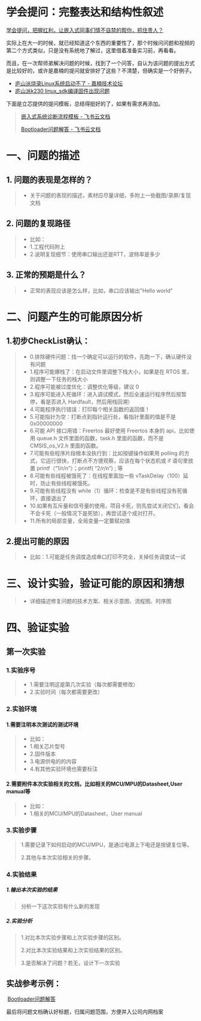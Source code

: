 # **学会提问：完整表达和结构性叙述**

[学会提问，把握红利，让嵌入式同事们情不自禁的帮你，抓住贵人？](https://www.bilibili.com/video/BV1bUrDYqE4K/?spm_id_from=333.337.search-card.all.click&vd_source=ecc99d78ae961113010161a48a475a35)

实际上在大一的时候，就已经知道这个东西的重要性了，那个时候问问题和视频的第二个方式类似，只是没有系统地了解过，这里借着准备实习前，再看看。

而且，在一次帮师弟解决问题的时候，找到了一个问答，自认为该问题的提出方式是比较好的，或许是嘉楠的提问就安排好了这些？不清楚，但确实是一个好例子。

- [庐山派烧录Linux系统启动不了 - 嘉楠技术论坛](https://developer.canaan-creative.com/answer/questions/10010000000003379)
- [庐山派k230 linux_sdk编译固件出现问题](https://developer.canaan-creative.com/answer/questions/10010000000003282)





下面是立芯提供的提问模板，总结得挺好的了，如果有需求再添加。

> [‌‍‬‬‬⁠‌‍‍‍‬‍‬‍‬‌﻿⁠⁠嵌入式系统诊断流程模板 - 飞书云文档](https://twd6onxsxva.feishu.cn/docx/RjnOdcZ3FoxcQIxEJYpceaTjnxg)
>
> [‌‬‬﻿‬‍⁠‌‬‍‍⁠‍‍‍⁠‌‌⁠⁠‌Bootloader问题解答 - 飞书云文档](https://twd6onxsxva.feishu.cn/docx/WdMXd1KXGoHGb2xR1sCc2Q7Wned)



# 一、问题的描述

## 1. 问题的表现是怎样的？

> - 关于问题的表现的描述，素材应尽量详细，多附上一些截图/录屏/复现文档

## 2. 问题的复现路径

> - 比如：
> - 1.工程代码附上
> - 2.说明复现细节：使用串口输出还是RTT，波特率是多少

## 3. 正常的预期是什么？

> - 正常的表现应该是怎么样，比如，串口应该输出"Hello world"

# 二、问题产生的可能原因分析

## 1.初步CheckList确认：

> - 0.排除硬件问题：找一个确定可以运行的软件，先跑一下，确认硬件没有问题
> - 1.程序可能爆栈了：在启动文件里调整下栈大小，如果是在 RTOS 里，则调整一下任务的栈大小
> - 2.程序可能被过度优化：调整优化等级，建议 0
> - 3.程序可能进入死循环：进入调试模式，然后全速运行程序然后按暂停，看是否进入 Hardfault，然后用栈回溯）
> - 4.可能程序执行错误：打印每个相关函数的返回值！
> - 5.可能指针为空：打断点到指针运行处，看指针里面的值是不是 0x00000000
> - 6.可能 API 接口用错：Freertos 最好使用 Freertos 本身的 api，比如使用 queue.h 文件里面的函数，task.h 里面的函数，而不是 CMSIS_os_V2.h 里面的函数。
> - 7.可能有些程序片段根本没执行到：比如按键操作如果用 polling 的方式，它运行很快，打断点不方便观察，应该在每个状态机或 if 语句里放置 printf（“1/r/n”）；printf( “2/r/n”) ; 等
> - 8.可能有些线程被饿死了：在线程里面加一些 vTaskDelay（100）延时，防止有些线程被饿死。
> - 9.可能有些线程没有 while（1）循环：检查是不是有些线程没有死循环，直接退出了
> - 10.如果有互斥量和信号量的使用，项目卡死，则先尝试关闭它们，看会不会卡死（一般情况下是死锁），再尝试逐个成对打开。
> - 11.所有的局部变量，全局变量一定要赋初值

## 2.提出可能的原因

> - 比如：1.可能是任务调度造成串口打印不完全，关掉任务调度试一试

# 三、设计实验，验证可能的原因和猜想

> - 详细描述修复问题的技术方案、相关示意图、流程图、时序图

# 四、验证实验

## 第一次实验

### 1.实验序号

> - 1.需要注明这是第几次实验（每次都需要修改）
> - 2.实验时间（每次都需要更改）

 

### 2.实验环境

#### 1.需要注明本次测试的测试环境

> - 比如：
> - 1.相关芯片型号
> - 2.固件版本
> - 3.电源供电的的内容
> - 4.有其他实验环境也需要标注

#### 2.需要附件本次实验相关的文档，比如相关的MCU/MPU的Datasheet,User manual等

> -  比如：
> - 1.相关的MCU/MPU的Datasheet，User manual

### 3.实验步骤

> 1.需要记录下如何启动的MCU/MPU，是通过电源上下电还是按键复位等。
>
> 2.其他与本次实验相关的步骤。

 

### 4.实验结果

##### 1.输出本次实验的结果

> 分析一下这次实验有什么新的发现

##### 2.实验分析

> 1.对比本次实验步骤和上次实验步骤的区别。
>
> 2.对比本次实验结果和上次实验结果的区别。
>
> 3.是否解决了问题？若无，设计下一次实验

## 实战参考示例：

 [Bootloader问题解答](https://twd6onxsxva.feishu.cn/docx/WdMXd1KXGoHGb2xR1sCc2Q7Wned?from=from_copylink)

最后将问题文档确认好标题，归属问题范围，方便并入公司内网档案





